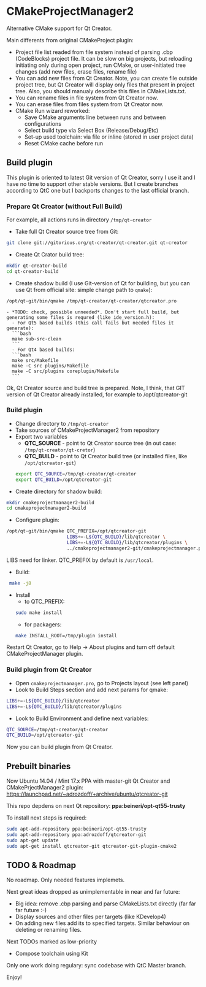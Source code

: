 CMakeProjectManager2
====================

Alternative CMake support for Qt Creator.

Main differents from original CMakeProject plugin:

* Project file list readed from file system instead of parsing .cbp (CodeBlocks) project file.
  It can be slow on big projects, but reloading initiating only during open project, run CMake,
  or user-initiated tree changes (add new files, erase files, rename file)
* You can add new files from Qt Creator. Note, you can create file outside project tree,
  but Qt Creator will display only files that present in project tree. Also, you should
  manualy describe this files in CMakeLists.txt.
* You can rename files in file system from Qt Creator now.
* You can erase files from files system from Qt Creator now.
* CMake Run wizard reworked:
  * Save CMake arguments line between runs and between configurations
  * Select build type via Select Box (Release/Debug/Etc)
  * Set-up used toolchain: via file or inline (stored in user project data)
  * Reset CMake cache before run

Build plugin
------------

This plugin is oriented to latest Git version of Qt Creator, sorry I use it and I have no time
to support other stable versions. But I create branches according to QtC one but I backports changes to the last official branch.

### Prepare Qt Creator (without Full Build)
 
For example, all actions runs in directory `/tmp/qt-creator`

   - Take full Qt Creator source tree from Git:
   ```bash 
   git clone git://gitorious.org/qt-creator/qt-creator.git qt-creator
   ```
   - Create Qt Crator build tree:
   ```bash
   mkdir qt-creator-build
   cd qt-creator-build
   ```
   - Create shadow build (I use Git-version of Qt for building, but you can use Qt from official site: simple change path to `qmake`):
   ```bash
   /opt/qt-git/bin/qmake /tmp/qt-creator/qt-creator/qtcreator.pro
   ```
    - *TODO: check, possible unneeded*. Don't start full build, but generating some files is requred (like ide_version.h):
      - For Qt5 based builds (this call fails but needed files it generate):
      ```bash
      make sub-src-clean
      ```
      - For Qt4 based builds:
      ```bash
      make src/Makefile
      make -C src plugins/Makefile
      make -C src/plugins coreplugin/Makefile
      ```

Ok, Qt Creator source and build tree is prepared. Note, I think, that GIT version of Qt Creator already installed, for example to /opt/qtcreator-git

### Build plugin
- Change directory to `/tmp/qt-creator`
- Take sources of CMakeProjectManager2 from repository
- Export two variables
  * **QTC_SOURCE** - point to Qt Creator source tree (in out case: `/tmp/qt-creator/qt-cretor`)
  * **QTC_BUILD**  - point to Qt Creator build tree (or installed files, like `/opt/qtcreator-git`)
  ```bash
  export QTC_SOURCE=/tmp/qt-creator/qt-creator
  export QTC_BUILD=/opt/qtcreator-git
  ```
- Create directory for shadow build:
```bash
mkdir cmakeprojectmanager2-build
cd cmakeprojectmanager2-build
```
- Configure plugin:
```bash
/opt/qt-git/bin/qmake QTC_PREFIX=/opt/qtcreator-git
                      LIBS+=-L${QTC_BUILD}/lib/qtcreator \
                      LIBS+=-L${QTC_BUILD}/lib/qtcreator/plugins \
                      ../cmakeprojectmanager2-git/cmakeprojectmanager.pro
```
  LIBS need for linker. QTC_PREFIX by default is `/usr/local`.
- Build:
```bash
 make -j8
 ```
- Install
  - to QTC_PREFIX:
  ```bash
  sudo make install
  ```
  - for packagers:
  ```bash
  make INSTALL_ROOT=/tmp/plugin install
  ```

Restart Qt Creator, go to Help -> About plugins and turn off default CMakeProjectManager plugin.

### Build plugin from Qt Creator
- Open `cmakeprojectmanager.pro`, go to Projects layout (see left panel)
- Look to Build Steps section and add next params for qmake:
```bash
LIBS+=-L${QTC_BUILD}/lib/qtcreator
LIBS+=-L${QTC_BUILD}/lib/qtcreator/plugins
```
- Look to Build Environment and define next variables:
```bash
QTC_SOURCE=/tmp/qt-creator/qt-creator
QTC_BUILD=/opt/qtcreator-git
```

Now you can build plugin from Qt Creator.

Prebuilt binaries
-----------------

Now Ubuntu 14.04 / Mint 17.x PPA with master-git Qt Creator and CMakePrjectManager2 plugin:<br />
https://launchpad.net/~adrozdoff/+archive/ubuntu/qtcreator-git

This repo depdens on next Qt repository: **ppa:beineri/opt-qt55-trusty**

To install next steps is required:
```bash
sudo apt-add-repository ppa:beineri/opt-qt55-trusty
sudo apt-add-repository ppa:adrozdoff/qtcreator-git
sudo apt-get update
sudo apt-get install qtcreator-git qtcreator-git-plugin-cmake2
```

TODO & Roadmap
--------------

No roadmap. Only needed features implemets.

Next great ideas dropped as unimplementable in near and far future:
* Big idea: remove .cbp parsing and parse CMakeLists.txt directly (far far far future :-)
* Display sources and other files per targets (like KDevelop4)
* On adding new files add its to specified targets. Similar behaviour on deleting or renaming
  files.

Next TODOs marked as low-priority
* Compose toolchain using Kit

Only one work doing regulary: sync codebase with QtC Master branch.

Enjoy!
